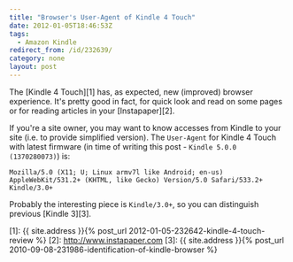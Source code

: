 ```yaml
---
title: "Browser's User-Agent of Kindle 4 Touch"
date: 2012-01-05T18:46:53Z
tags:
  - Amazon Kindle
redirect_from: /id/232639/
category: none
layout: post
---
```

The [Kindle 4 Touch][1] has, as expected, new (improved) browser experience. It's pretty good in fact, for quick look and read on some pages or for reading articles in your [Instapaper][2].

If you're a site owner, you may want to know accesses from Kindle to your site (i.e. to provide simplified version). The `User-Agent` for Kindle 4 Touch with latest firmware (in time of writing this post - `Kindle 5.0.0 (1370280073)`) is:

```text
Mozilla/5.0 (X11; U; Linux armv7l like Android; en-us) AppleWebKit/531.2+ (KHTML, like Gecko) Version/5.0 Safari/533.2+ Kindle/3.0+
```

Probably the interesting piece is `Kindle/3.0+`, so you can distinguish previous [Kindle 3][3].

[1]: {{ site.address }}{% post_url 2012-01-05-232642-kindle-4-touch-review %}
[2]: http://www.instapaper.com
[3]: {{ site.address }}{% post_url 2010-09-08-231986-identification-of-kindle-browser %}